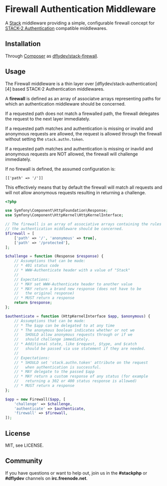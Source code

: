 Firewall Authentication Middleware
==================================

A [Stack][0] middleware providing a simple, configurable firewall concept for
[STACK-2 Authentication][1] compatible middlewares.


Installation
------------

Through [Composer][2] as [dflydev/stack-firewall][3].


Usage
-----

The Firewall middleware is a thin layer over [dflydev/stack-authentication][4]
based STACK-2 Authentication middlewares.

A **firewall** is defined as an array of associatve arrays representing paths
for which an authentication middleware should be concerned.

If a requested path does not match a firewalled path, the firewall delegates the
request to the next layer immediately.

If a requested path matches and authentication is missing or invalid and
anonymous requests are allowed, the request is allowed through the firewall
without setting the `stack.authn.token`.

If a requested path matches and authentication is missing or inavlid and
anonymous requests are NOT allowed, the firewall will challenge immediately.

If no firewall is defined, the assumed configuration is:

    [['path' => '/']]

This effectively means that by default the firewall will match all requests
and will not allow anonymous requests resulting in returning a challenge.


```php
<?php

use Symfony\Component\HttpFoundation\Response;
use Symfony\Component\HttpKernel\HttpKernelInterface;

// The firewall is an array of associative arrays containing the rules for which
// the authentication middleware should be concerned.
$firewall = [
    ['path' => '/', 'anonymous' => true],
    ['path' => '/protected'],
];

$challenge = function (Response $response) {
    // Assumptions that can be made:
    // * 401 status code
    // * WWW-Authenticate header with a value of "Stack"
    //
    // Expectations:
    // * MAY set WWW-Authenticate header to another value
    // * MAY return a brand new response (does not have to be
    //   the original response)
    // * MUST return a response
    return $response;
};

$authenticate = function (HttpKernelInterface $app, $anonymous) {
    // Assumptions that can be made:
    // * The $app can be delegated to at any time
    // * The anonymous boolean indicates whether or not we
    //   SHOULD allow anonymous requests through or if we
    //   should challenge immediately.
    // * Additional state, like $request, $type, and $catch
    //   should be passed via use statement if they are needed.
    //
    // Expectations:
    // * SHOULD set 'stack.authn.token' attribute on the request
    //   when authentication is successful.
    // * MAY delegate to the passed $app
    // * MAY return a custom response of any status (for example
    //   returning a 302 or 400 status response is allowed)
    // * MUST return a response
};

$app = new Firewall($app, [
    'challenge' => $challenge,
    'authenticate' => $authenticate,
    'firewall' => $firewall,
]);
```


License
-------

MIT, see LICENSE.


Community
---------

If you have questions or want to help out, join us in the **#stackphp** or
**#dflydev** channels on **irc.freenode.net**.


[0]: http://stackphp.com/
[1]: http://stackphp.com/specs/STACK-2/
[2]: http://getcomposer.org
[3]: https://packagist.org/packages/dflydev/stack-firewall
